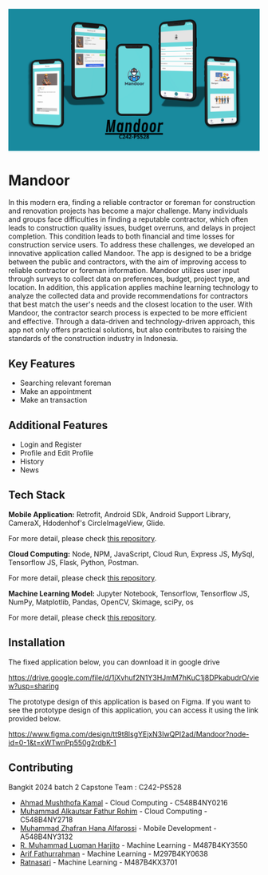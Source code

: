 ![download](https://github.com/Man-door/.github/blob/main/Asset/Mandoor.png)
# Mandoor

In this modern era, finding a reliable contractor or foreman for construction and renovation projects has become a major challenge. Many individuals and groups face difficulties in finding a reputable contractor, which often leads to construction quality issues, budget overruns, and delays in project completion. This condition leads to both financial and time losses for construction service users. To address these challenges, we developed an innovative application called Mandoor. The app is designed to be a bridge between the public and contractors, with the aim of improving access to reliable contractor or foreman information. Mandoor utilizes user input through surveys to collect data on preferences, budget, project type, and location. In addition, this application applies machine learning technology to analyze the collected data and provide recommendations for contractors that best match the user's needs and the closest location to the user. With Mandoor, the contractor search process is expected to be more efficient and effective. Through a data-driven and technology-driven approach, this app not only offers practical solutions, but also contributes to raising the standards of the construction industry in Indonesia.


## Key Features
- Searching relevant foreman
- Make an appointment
- Make an transaction

## Additional Features
- Login and Register
- Profile and Edit Profile
- History
- News

## Tech Stack
**Mobile Application:** Retrofit, Android SDk, Android Support Library, CameraX, Hdodenhof's CircleImageView, Glide. 

For more detail, please check [this repository](https://github.com/Man-door/Mobile-Development).

**Cloud Computing:** Node, NPM, JavaScript, Cloud Run, Express JS, MySql, Tensorflow JS, Flask, Python, Postman.

For more detail, please check [this repository](https://github.com/Man-door/Cloud-Computing).

**Machine Learning Model:** Jupyter Notebook, Tensorflow, Tensorflow JS, NumPy, Matplotlib, Pandas, OpenCV, Skimage, sciPy, os

For more detail, please check [this repository](https://github.com/Man-door/Machine-Learning).

## Installation
The fixed application below, you can download it in google drive

https://drive.google.com/file/d/1jXvhuf2N1Y3HJmM7hKuC1j8DPkabudrO/view?usp=sharing

The prototype design of this application is based on Figma. If you want to see the prototype design of this application, you can access it using the link provided below.

https://www.figma.com/design/tt9t8lsgYEjxN3IwQPl2ad/Mandoor?node-id=0-1&t=xWTwnPp550g2rdbK-1

## Contributing
Bangkit 2024 batch 2 Capstone Team : C242-PS528
- [Ahmad Mushthofa Kamal](https://www.linkedin.com/in/a-mushthofa/) - Cloud Computing - C548B4NY0216
- [Muhammad Alkautsar Fathur Rohim](https://www.linkedin.com/in/alkautsar-fathur-19bab6331/) - Cloud Computing - C548B4NY2718
- [Muhammad Zhafran Hana Alfarossi](https://www.linkedin.com/in/rossihana/) - Mobile Development - A548B4NY3132
- [R. Muhammad Luqman Harjito](https://www.linkedin.com/in/lckmnms/) - Machine Learning - M487B4KY3550
- [Arif Fathurrahman](https://www.linkedin.com/in/arif-fathurrahman/) - Machine Learning - M297B4KY0638
- [Ratnasari](https://www.linkedin.com/in/ratnasari-9a7914283/) - Machine Learning - M487B4KX3701
